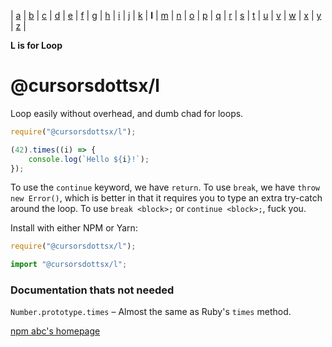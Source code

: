 | [a](https://www.npmjs.com/package/@cursorsdottsx/a)
| [b](https://www.npmjs.com/package/@cursorsdottsx/b)
| [c](https://www.npmjs.com/package/@cursorsdottsx/c)
| [d](https://www.npmjs.com/package/@cursorsdottsx/d)
| [e](https://www.npmjs.com/package/@cursorsdottsx/e)
| [f](https://www.npmjs.com/package/@cursorsdottsx/f)
| [g](https://www.npmjs.com/package/@cursorsdottsx/g)
| [h](https://www.npmjs.com/package/@cursorsdottsx/h)
| [i](https://www.npmjs.com/package/@cursorsdottsx/i)
| [j](https://www.npmjs.com/package/@cursorsdottsx/j)
| [k](https://www.npmjs.com/package/@cursorsdottsx/k)
| **l**
| [m](https://www.npmjs.com/package/@cursorsdottsx/m)
| [n](https://www.npmjs.com/package/@cursorsdottsx/n)
| [o](https://www.npmjs.com/package/@cursorsdottsx/o)
| [p](https://www.npmjs.com/package/@cursorsdottsx/p)
| [q](https://www.npmjs.com/package/@cursorsdottsx/q)
| [r](https://www.npmjs.com/package/@cursorsdottsx/r)
| [s](https://www.npmjs.com/package/@cursorsdottsx/s)
| [t](https://www.npmjs.com/package/@cursorsdottsx/t)
| [u](https://www.npmjs.com/package/@cursorsdottsx/u)
| [v](https://www.npmjs.com/package/@cursorsdottsx/v)
| [w](https://www.npmjs.com/package/@cursorsdottsx/w)
| [x](https://www.npmjs.com/package/@cursorsdottsx/x)
| [y](https://www.npmjs.com/package/@cursorsdottsx/y)
| [z](https://www.npmjs.com/package/@cursorsdottsx/z)
|

**L is for Loop**

# @cursorsdottsx/l

Loop easily without overhead, and dumb chad for loops.

```js
require("@cursorsdottsx/l");

(42).times((i) => {
	console.log(`Hello ${i}!`);
});
```

To use the `continue` keyword, we have `return`. 
To use `break`, we have `throw new Error()`, which is better in that it requires you to type an extra try-catch around the loop.
To use `break <block>;` or `continue <block>;`, fuck you.

Install with either NPM or Yarn:

```js
require("@cursorsdottsx/l");
```

```js
import "@cursorsdottsx/l";
```

### Documentation thats not needed

`Number.prototype.times` – Almost the same as Ruby's `times` method.

[npm abc's homepage](https://codepen.io/cursorsdottsx/full/KKWNRaY)
